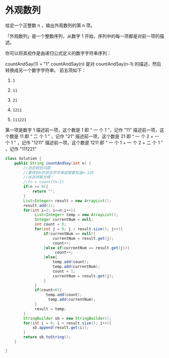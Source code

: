  

# 外观数列
给定一个正整数 n ，输出外观数列的第 n 项。

「外观数列」是一个整数序列，从数字 1 开始，序列中的每一项都是对前一项的描述。

你可以将其视作是由递归公式定义的数字字符串序列：

countAndSay(1) = "1"
countAndSay(n) 是对 countAndSay(n-1) 的描述，然后转换成另一个数字字符串。
前五项如下：

1.     1
2.     11
3.     21
4.     1211
5.     111221
第一项是数字 1 
描述前一项，这个数是 1 即 “ 一 个 1 ”，记作 "11"
描述前一项，这个数是 11 即 “ 二 个 1 ” ，记作 "21"
描述前一项，这个数是 21 即 “ 一 个 2 + 一 个 1 ” ，记作 "1211"
描述前一项，这个数是 1211 即 “ 一 个 1 + 一 个 2 + 二 个 1 ” ，记作 "111221"
 
```java
class Solution {
    public String countAndSay(int n) {
        //动态规划问题
        //要得到n的状态字符串就需要知道n-1的
        //状态转移方程：
        //fn = count(fn-1)
        if(n == 0){
            return "";
        }
        List<Integer> result = new ArrayList();
        result.add(1);
        for(int i=2; i<=n;i++){
             List<Integer> temp = new ArrayList();
             Integer currentNum = null;
             int count = 0;
             for(int j = 0; j < result.size(); j++){
                 if(currentNum == null){
                     currentNum = result.get(j);
                     count++;
                 }else if(currentNum == result.get(j)){
                      count++;
                 }else{
                     temp.add(count);
                     temp.add(currentNum);
                     count = 1;
                     currentNum = result.get(j);
                 }
             }
             if(count>0){
                  temp.add(count);
                   temp.add(currentNum);
             }
             result = temp;
        }
        StringBuilder sb = new StringBuilder();
        for(int i = 0; i < result.size(); i++){
            sb.append(result.get(i));
        }
        return sb.toString();
    }

}
```